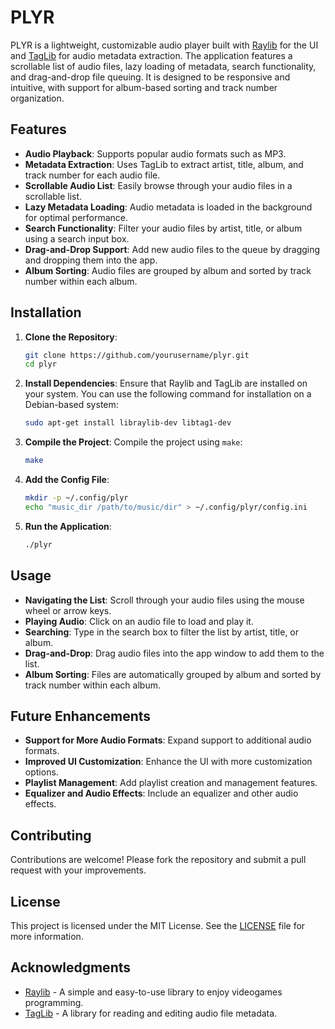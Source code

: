 # PLYR

PLYR is a lightweight, customizable audio player built with [Raylib](https://www.raylib.com/) for the UI and [TagLib](https://taglib.org/) for audio metadata extraction. The application features a scrollable list of audio files, lazy loading of metadata, search functionality, and drag-and-drop file queuing. It is designed to be responsive and intuitive, with support for album-based sorting and track number organization.

## Features

- **Audio Playback**: Supports popular audio formats such as MP3.
- **Metadata Extraction**: Uses TagLib to extract artist, title, album, and track number for each audio file.
- **Scrollable Audio List**: Easily browse through your audio files in a scrollable list.
- **Lazy Metadata Loading**: Audio metadata is loaded in the background for optimal performance.
- **Search Functionality**: Filter your audio files by artist, title, or album using a search input box.
- **Drag-and-Drop Support**: Add new audio files to the queue by dragging and dropping them into the app.
- **Album Sorting**: Audio files are grouped by album and sorted by track number within each album.

## Installation

1. **Clone the Repository**:
   ```sh
   git clone https://github.com/yourusername/plyr.git
   cd plyr
   ```

2. **Install Dependencies**:
   Ensure that Raylib and TagLib are installed on your system. You can use the following command for installation on a Debian-based system:
   ```sh
   sudo apt-get install libraylib-dev libtag1-dev
   ```

3. **Compile the Project**:
   Compile the project using `make`:
   ```sh
   make
   ```
   
4. **Add the Config File**:
   ```sh
   mkdir -p ~/.config/plyr
   echo "music_dir /path/to/music/dir" > ~/.config/plyr/config.ini
   ```
   
5. **Run the Application**:
   ```sh
   ./plyr
   ```

## Usage

- **Navigating the List**: Scroll through your audio files using the mouse wheel or arrow keys.
- **Playing Audio**: Click on an audio file to load and play it.
- **Searching**: Type in the search box to filter the list by artist, title, or album.
- **Drag-and-Drop**: Drag audio files into the app window to add them to the list.
- **Album Sorting**: Files are automatically grouped by album and sorted by track number within each album.

## Future Enhancements

- **Support for More Audio Formats**: Expand support to additional audio formats.
- **Improved UI Customization**: Enhance the UI with more customization options.
- **Playlist Management**: Add playlist creation and management features.
- **Equalizer and Audio Effects**: Include an equalizer and other audio effects.

## Contributing

Contributions are welcome! Please fork the repository and submit a pull request with your improvements.

## License

This project is licensed under the MIT License. See the [LICENSE](LICENSE) file for more information.

## Acknowledgments

- [Raylib](https://www.raylib.com/) - A simple and easy-to-use library to enjoy videogames programming.
- [TagLib](https://taglib.org/) - A library for reading and editing audio file metadata.

